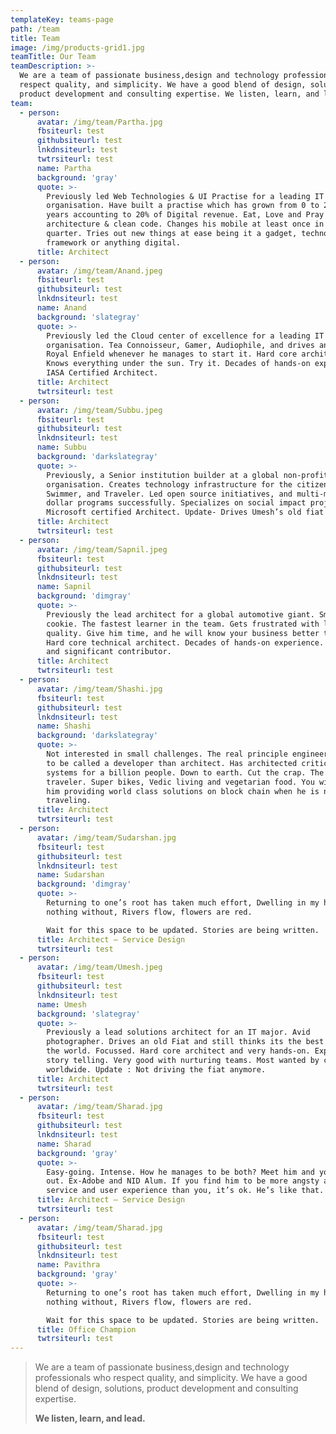 ```yaml
---
templateKey: teams-page
path: /team
title: Team
image: /img/products-grid1.jpg
teamTitle: Our Team
teamDescription: >-
  We are a team of passionate business,design and technology professionals who
  respect quality, and simplicity. We have a good blend of design, solutions,
  product development and consulting expertise. We listen, learn, and lead.
team:
  - person:
      avatar: /img/team/Partha.jpg
      fbsiteurl: test
      githubsiteurl: test
      lnkdnsiteurl: test
      twtrsiteurl: test
      name: Partha
      background: 'gray'
      quote: >-
        Previously led Web Technologies & UI Practise for a leading IT services
        organisation. Have built a practise which has grown from 0 to 200+ in 2
        years accounting to 20% of Digital revenue. Eat, Love and Pray clean
        architecture & clean code. Changes his mobile at least once in a
        quarter. Tries out new things at ease being it a gadget, technology,
        framework or anything digital.
      title: Architect
  - person:
      avatar: /img/team/Anand.jpeg
      fbsiteurl: test
      githubsiteurl: test
      lnkdnsiteurl: test
      name: Anand
      background: 'slategray'
      quote: >-
        Previously led the Cloud center of excellence for a leading IT services
        organisation. Tea Connoisseur, Gamer, Audiophile, and drives an old
        Royal Enfield whenever he manages to start it. Hard core architect.
        Knows everything under the sun. Try it. Decades of hands-on experience.
        IASA Certified Architect.
      title: Architect
      twtrsiteurl: test
  - person:
      avatar: /img/team/Subbu.jpeg
      fbsiteurl: test
      githubsiteurl: test
      lnkdnsiteurl: test
      name: Subbu
      background: 'darkslategray'
      quote: >-
        Previously, a Senior institution builder at a global non-profit
        organisation. Creates technology infrastructure for the citizen sector.
        Swimmer, and Traveler. Led open source initiatives, and multi-million
        dollar programs successfully. Specializes on social impact projects.
        Microsoft certified Architect. Update- Drives Umesh’s old fiat now.
      title: Architect
      twtrsiteurl: test
  - person:
      avatar: /img/team/Sapnil.jpeg
      fbsiteurl: test
      githubsiteurl: test
      lnkdnsiteurl: test
      name: Sapnil
      background: 'dimgray'
      quote: >-
        Previously the lead architect for a global automotive giant. Smart
        cookie. The fastest learner in the team. Gets frustrated with low
        quality. Give him time, and he will know your business better than you.
        Hard core technical architect. Decades of hands-on experience. Silent
        and significant contributor.
      title: Architect
      twtrsiteurl: test
  - person:
      avatar: /img/team/Shashi.jpg
      fbsiteurl: test
      githubsiteurl: test
      lnkdnsiteurl: test
      name: Shashi
      background: 'darkslategray'
      quote: >-
        Not interested in small challenges. The real principle engineer. Likes
        to be called a developer than architect. Has architected critical
        systems for a billion people. Down to earth. Cut the crap. The original
        traveler. Super bikes, Vedic living and vegetarian food. You will find
        him providing world class solutions on block chain when he is not
        traveling.
      title: Architect
      twtrsiteurl: test
  - person:
      avatar: /img/team/Sudarshan.jpg
      fbsiteurl: test
      githubsiteurl: test
      lnkdnsiteurl: test
      name: Sudarshan
      background: 'dimgray'
      quote: >-
        Returning to one’s root has taken much effort, Dwelling in my hut, I see
        nothing without, Rivers flow, flowers are red.

        Wait for this space to be updated. Stories are being written.
      title: Architect – Service Design
      twtrsiteurl: test
  - person:
      avatar: /img/team/Umesh.jpeg
      fbsiteurl: test
      githubsiteurl: test
      lnkdnsiteurl: test
      name: Umesh
      background: 'slategray'
      quote: >-
        Previously a lead solutions architect for an IT major. Avid
        photographer. Drives an old Fiat and still thinks its the best car in
        the world. Focussed. Hard core architect and very hands-on. Expert in
        story telling. Very good with nurturing teams. Most wanted by customers
        worldwide. Update : Not driving the fiat anymore.
      title: Architect
      twtrsiteurl: test
  - person:
      avatar: /img/team/Sharad.jpg
      fbsiteurl: test
      githubsiteurl: test
      lnkdnsiteurl: test
      name: Sharad
      background: 'gray'
      quote: >-
        Easy-going. Intense. How he manages to be both? Meet him and you’ll find
        out. Ex-Adobe and NID Alum. If you find him to be more angsty about your
        service and user experience than you, it’s ok. He’s like that.
      title: Architect – Service Design
      twtrsiteurl: test
  - person:
      avatar: /img/team/Sharad.jpg
      fbsiteurl: test
      githubsiteurl: test
      lnkdnsiteurl: test
      name: Pavithra
      background: 'gray'
      quote: >-
        Returning to one’s root has taken much effort, Dwelling in my hut, I see
        nothing without, Rivers flow, flowers are red.

        Wait for this space to be updated. Stories are being written.
      title: Office Champion
      twtrsiteurl: test
---
```

> We are a team of passionate business,design and technology professionals who respect quality, and simplicity. We have a good blend of design, solutions, product development and consulting expertise.
>
>
> **We listen, learn, and lead.**
